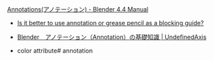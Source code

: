 [Annotations(アノテーション) - Blender 4.4 Manual](https://docs.blender.org/manual/ja/latest/interface/annotate_tool.html)

- [Is it better to use annotation or grease pencil as a blocking guide?](https://www.reddit.com/r/blenderhelp/comments/187ceh2/is_it_better_to_use_annotation_or_grease_pencil/)
- [Blender　アノテーション（Annotation）の基礎知識 | UndefinedAxis](https://amd.click/blender%E3%80%80%E3%82%A2%E3%83%8E%E3%83%86%E3%83%BC%E3%82%B7%E3%83%A7%E3%83%B3%EF%BC%88annotation%EF%BC%89%E3%81%AE%E5%9F%BA%E7%A4%8E%E7%9F%A5%E8%AD%98/)

- color attribute# annotation
